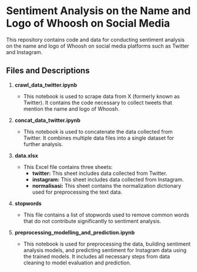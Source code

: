 # Sentiment Analysis on the Name and Logo of Whoosh on Social Media

This repository contains code and data for conducting sentiment analysis on the name and logo of Whoosh on social media platforms such as Twitter and Instagram.

## Files and Descriptions

1. **crawl_data_twitter.ipynb**
   - This notebook is used to scrape data from X (formerly known as Twitter). It contains the code necessary to collect tweets that mention the name and logo of Whoosh.

2. **concat_data_twitter.ipynb**
   - This notebook is used to concatenate the data collected from Twitter. It combines multiple data files into a single dataset for further analysis.

3. **data.xlsx**
   - This Excel file contains three sheets:
     - **twitter:** This sheet includes data collected from Twitter.
     - **instagram:** This sheet includes data collected from Instagram.
     - **normalisasi:** This sheet contains the normalization dictionary used for preprocessing the text data.

4. **stopwords**
   - This file contains a list of stopwords used to remove common words that do not contribute significantly to sentiment analysis.

5. **preprocessing_modelling_and_prediction.ipynb**
   - This notebook is used for preprocessing the data, building sentiment analysis models, and predicting sentiment for Instagram data using the trained models. It includes all necessary steps from data cleaning to model evaluation and prediction.
